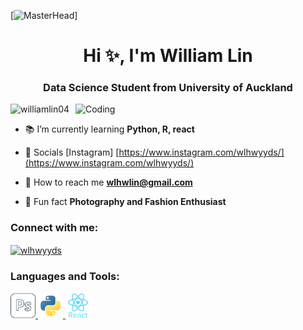 [![MasterHead](https://i.pinimg.com/originals/c2/04/78/c2047855b98271c65a5746ec5e52d8a5.gif)]
<h1 align="center">Hi ✨, I'm William Lin</h1>
<h3 align="center">Data Science Student from University of Auckland</h3>
<img align="right" alt="Coding" width="400" src="https://www.icegif.com/wp-content/uploads/2023/12/icegif-258.gif">
<p align="left"> <img src="https://komarev.com/ghpvc/?username=williamlin04&label=Profile%20views&color=0e75b6&style=flat" alt="williamlin04" /> </p>

- 📚 I’m currently learning **Python, R, react**

- 💮 Socials [Instagram] [https://www.instagram.com/wlhwyyds/](https://www.instagram.com/wlhwyyds/)

- 💌 How to reach me **wlhwlin@gmail.com**

- 📸 Fun fact **Photography and Fashion Enthusiast**

<h3 align="left">Connect with me:</h3>
<p align="left">
<a href="https://instagram.com/wlhwyyds" target="blank"><img align="center" src="https://raw.githubusercontent.com/rahuldkjain/github-profile-readme-generator/master/src/images/icons/Social/instagram.svg" alt="wlhwyyds" height="30" width="40" /></a>
</p>

<h3 align="left">Languages and Tools:</h3>
<p align="left"> <a href="https://www.photoshop.com/en" target="_blank" rel="noreferrer"> <img src="https://raw.githubusercontent.com/devicons/devicon/master/icons/photoshop/photoshop-line.svg" alt="photoshop" width="40" height="40"/> </a> <a href="https://www.python.org" target="_blank" rel="noreferrer"> <img src="https://raw.githubusercontent.com/devicons/devicon/master/icons/python/python-original.svg" alt="python" width="40" height="40"/> </a> <a href="https://reactjs.org/" target="_blank" rel="noreferrer"> <img src="https://raw.githubusercontent.com/devicons/devicon/master/icons/react/react-original-wordmark.svg" alt="react" width="40" height="40"/> </a> </p>
